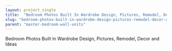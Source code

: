 ```yaml
---
layout: project_single
title:  "Bedroom Photos Built In Wardrobe Design, Pictures, Remodel, Decor and Ideas"
slug: "bedroom-photos-built-in-wardrobe-design-pictures-remodel-decor-and-ideas"
parent: "master-bedroom-wall-units"
---
```

Bedroom Photos Built In Wardrobe Design, Pictures, Remodel, Decor and Ideas